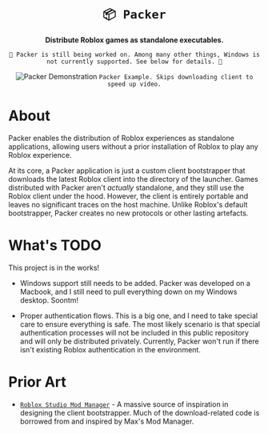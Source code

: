 <!-- Allow this file to not have a first line heading -->
<!-- markdownlint-disable-file MD041 no-emphasis-as-heading -->

<!-- inline html -->
<!-- markdownlint-disable-file MD033 -->

<div align="center">

# `📦 Packer`

**Distribute Roblox games as standalone executables.**

`🚧 Packer is still being worked on. Among many other things, Windows is not currently supported. See below for details. 🚧`

![Packer Demonstration](.github/example.gif)
`Packer Example. Skips downloading client to speed up video.`

</div>

# About

Packer enables the distribution of Roblox experiences as standalone applications, allowing users without a prior installation of Roblox to play any Roblox experience.

At its core, a Packer application is just a custom client bootstrapper that downloads the latest Roblox client into the directory of the launcher. Games distributed with Packer aren't *actually* standalone, and they still use the Roblox client under the hood. However, the client is entirely portable and leaves no significant traces on the host machine. Unlike Roblox's default bootstrapper, Packer creates no new protocols or other lasting artefacts.

# What's TODO

This project is in the works!

- Windows support still needs to be added. Packer was developed on a Macbook, and I still need to pull everything down on my Windows desktop. Soontm!

- Proper authentication flows. This is a big one, and I need to take special care to ensure everything is safe. The most likely scenario is that special authentication processes will not be included in this public repository and will only be distributed privately. Currently, Packer won't run if there isn't existing Roblox authentication in the environment.

# Prior Art

- [`Roblox Studio Mod Manager`](https://github.com/MaximumADHD/Roblox-Studio-Mod-Manager) - A massive source of inspiration in designing the client bootstrapper. Much of the download-related code is borrowed from and inspired by Max's Mod Manager.

